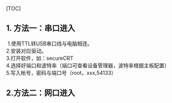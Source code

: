 [TOC]



## 1. 方法一：串口进入

​		1.使用TTL转USB串口线与电脑相连。  
​		2.安装对应驱动。  
​		3.打开软件，如：secureCRT  
​		4.选择好端口和波特率（端口可查看设备管理器，波特率根据主板配置）  
​		5.写入帐号，密码与端口号（root，xxx,54133）  

## 2.方法二：网口进入
